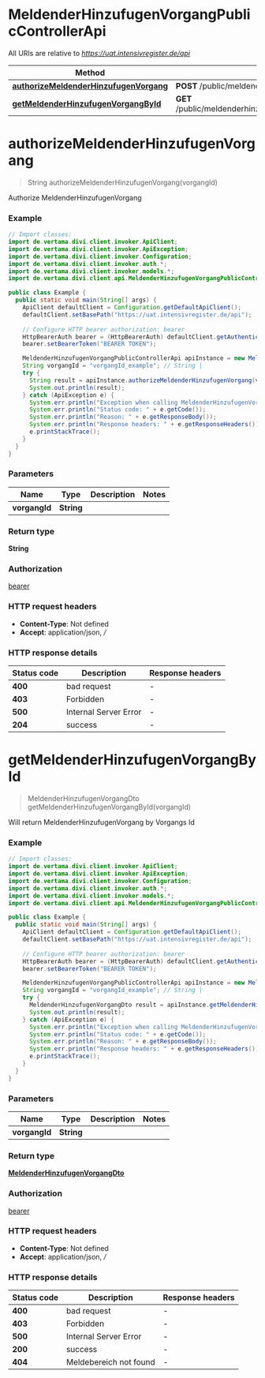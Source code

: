 # MeldenderHinzufugenVorgangPublicControllerApi

All URIs are relative to *https://uat.intensivregister.de/api*

| Method | HTTP request | Description |
|------------- | ------------- | -------------|
| [**authorizeMeldenderHinzufugenVorgang**](MeldenderHinzufugenVorgangPublicControllerApi.md#authorizeMeldenderHinzufugenVorgang) | **POST** /public/meldenderhinzufugenvorgang/{vorgangId}/meldenderhinzufugenvorgang |  |
| [**getMeldenderHinzufugenVorgangById**](MeldenderHinzufugenVorgangPublicControllerApi.md#getMeldenderHinzufugenVorgangById) | **GET** /public/meldenderhinzufugenvorgang/{vorgangId}/meldenderhinzufugenvorgang/byvorgangid |  |


<a id="authorizeMeldenderHinzufugenVorgang"></a>
# **authorizeMeldenderHinzufugenVorgang**
> String authorizeMeldenderHinzufugenVorgang(vorgangId)



Authorize MeldenderHinzufugenVorgang

### Example
```java
// Import classes:
import de.vertama.divi.client.invoker.ApiClient;
import de.vertama.divi.client.invoker.ApiException;
import de.vertama.divi.client.invoker.Configuration;
import de.vertama.divi.client.invoker.auth.*;
import de.vertama.divi.client.invoker.models.*;
import de.vertama.divi.client.api.MeldenderHinzufugenVorgangPublicControllerApi;

public class Example {
  public static void main(String[] args) {
    ApiClient defaultClient = Configuration.getDefaultApiClient();
    defaultClient.setBasePath("https://uat.intensivregister.de/api");
    
    // Configure HTTP bearer authorization: bearer
    HttpBearerAuth bearer = (HttpBearerAuth) defaultClient.getAuthentication("bearer");
    bearer.setBearerToken("BEARER TOKEN");

    MeldenderHinzufugenVorgangPublicControllerApi apiInstance = new MeldenderHinzufugenVorgangPublicControllerApi(defaultClient);
    String vorgangId = "vorgangId_example"; // String | 
    try {
      String result = apiInstance.authorizeMeldenderHinzufugenVorgang(vorgangId);
      System.out.println(result);
    } catch (ApiException e) {
      System.err.println("Exception when calling MeldenderHinzufugenVorgangPublicControllerApi#authorizeMeldenderHinzufugenVorgang");
      System.err.println("Status code: " + e.getCode());
      System.err.println("Reason: " + e.getResponseBody());
      System.err.println("Response headers: " + e.getResponseHeaders());
      e.printStackTrace();
    }
  }
}
```

### Parameters

| Name | Type | Description  | Notes |
|------------- | ------------- | ------------- | -------------|
| **vorgangId** | **String**|  | |

### Return type

**String**

### Authorization

[bearer](../README.md#bearer)

### HTTP request headers

 - **Content-Type**: Not defined
 - **Accept**: application/json, */*

### HTTP response details
| Status code | Description | Response headers |
|-------------|-------------|------------------|
| **400** | bad request |  -  |
| **403** | Forbidden |  -  |
| **500** | Internal Server Error |  -  |
| **204** | success |  -  |

<a id="getMeldenderHinzufugenVorgangById"></a>
# **getMeldenderHinzufugenVorgangById**
> MeldenderHinzufugenVorgangDto getMeldenderHinzufugenVorgangById(vorgangId)



Will return MeldenderHinzufugenVorgang by Vorgangs Id

### Example
```java
// Import classes:
import de.vertama.divi.client.invoker.ApiClient;
import de.vertama.divi.client.invoker.ApiException;
import de.vertama.divi.client.invoker.Configuration;
import de.vertama.divi.client.invoker.auth.*;
import de.vertama.divi.client.invoker.models.*;
import de.vertama.divi.client.api.MeldenderHinzufugenVorgangPublicControllerApi;

public class Example {
  public static void main(String[] args) {
    ApiClient defaultClient = Configuration.getDefaultApiClient();
    defaultClient.setBasePath("https://uat.intensivregister.de/api");
    
    // Configure HTTP bearer authorization: bearer
    HttpBearerAuth bearer = (HttpBearerAuth) defaultClient.getAuthentication("bearer");
    bearer.setBearerToken("BEARER TOKEN");

    MeldenderHinzufugenVorgangPublicControllerApi apiInstance = new MeldenderHinzufugenVorgangPublicControllerApi(defaultClient);
    String vorgangId = "vorgangId_example"; // String | 
    try {
      MeldenderHinzufugenVorgangDto result = apiInstance.getMeldenderHinzufugenVorgangById(vorgangId);
      System.out.println(result);
    } catch (ApiException e) {
      System.err.println("Exception when calling MeldenderHinzufugenVorgangPublicControllerApi#getMeldenderHinzufugenVorgangById");
      System.err.println("Status code: " + e.getCode());
      System.err.println("Reason: " + e.getResponseBody());
      System.err.println("Response headers: " + e.getResponseHeaders());
      e.printStackTrace();
    }
  }
}
```

### Parameters

| Name | Type | Description  | Notes |
|------------- | ------------- | ------------- | -------------|
| **vorgangId** | **String**|  | |

### Return type

[**MeldenderHinzufugenVorgangDto**](MeldenderHinzufugenVorgangDto.md)

### Authorization

[bearer](../README.md#bearer)

### HTTP request headers

 - **Content-Type**: Not defined
 - **Accept**: application/json, */*

### HTTP response details
| Status code | Description | Response headers |
|-------------|-------------|------------------|
| **400** | bad request |  -  |
| **403** | Forbidden |  -  |
| **500** | Internal Server Error |  -  |
| **200** | success |  -  |
| **404** | Meldebereich not found |  -  |

